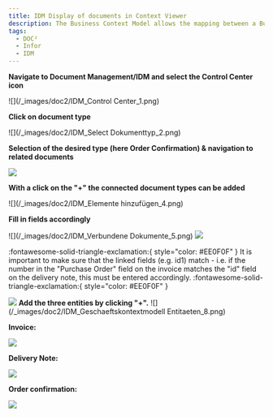```yaml
---
title: IDM Display of documents in Context Viewer
description: The Business Context Model allows the mapping between a Business Context Model and a Search Query to be specified. 
tags:
  - DOC²
  - Infor
  - IDM
---
```


**Navigate to Document Management/IDM and select the Control Center icon**

![](/_images/doc2/IDM_Control Center_1.png)

**Click on document type**

![](/_images/doc2/IDM_Select Dokumenttyp_2.png)

**Selection of the desired type (here Order Confirmation) & navigation to related documents**

![](/_images/doc2/IDM_Dokumenttyp_3.png)

**With a click on the "+" the connected document types can be added**

![](/_images/doc2/IDM_Elemente hinzufügen_4.png)

**Fill in fields accordingly**

![](/_images/doc2/IDM_Verbundene Dokumente_5.png)
![](/_images/doc2/IDM_Dokumenteinstellungen_6.png)

:fontawesome-solid-triangle-exclamation:{ style="color: #EE0F0F" }
It is important to make sure that the linked fields (e.g. id1) match - i.e. if the number in the "Purchase Order" field on the invoice matches the "id" field on the delivery note, this must be entered accordingly.
:fontawesome-solid-triangle-exclamation:{ style="color: #EE0F0F" }

![](/_images/doc2/IDM_Geschaeftskontextmodell_7.png)
**Add the three entities by clicking "+".**
![](/_images/doc2/IDM_Geschaeftskontextmodell Entitaeten_8.png)

**Invoice:**

![](/_images/doc2/IDM_PurchaseOrder_9.png)

**Delivery Note:**

![](/_images/doc2/IDM_Lieferschein_10.png)

**Order confirmation:**

![](/_images/doc2/IDM_Auftragsbestaetigung_11.png)



